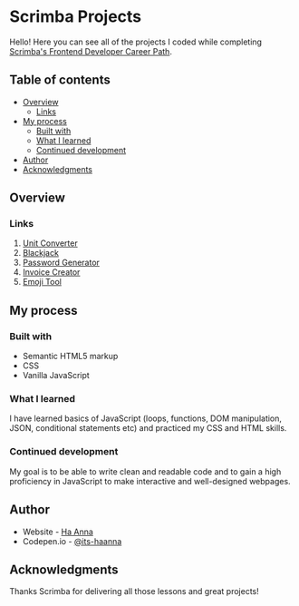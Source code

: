 # Scrimba Projects

Hello! Here you can see all of the projects I coded while completing [Scrimba's Frontend Developer Career Path](https://scrimba.com/learn/frontend).

## Table of contents
- [Overview](#overview)
  - [Links](#links)  
- [My process](#my-process)
  - [Built with](#built-with)
  - [What I learned](#what-i-learned)
  - [Continued development](#continued-development)
- [Author](#author)
- [Acknowledgments](#acknowledgments)

## Overview

### Links

1. [Unit Converter](https://its-haanna.github.io/Scrimba_Projects/Unit_converter/index.html)<br>
2. [Blackjack](https://its-haanna.github.io/Scrimba_Projects/Blackjack/index.html) <br>
3. [Password Generator](https://its-haanna.github.io/Scrimba_Projects/Password_generator/index.html) <br>
4. [Invoice Creator](https://its-haanna.github.io/Scrimba_Projects/Invoice_creator/index.html) <br>
5. [Emoji Tool](https://its-haanna.github.io/Scrimba_Projects/Emoji_tool/index.html) <br>


## My process

### Built with

- Semantic HTML5 markup
- CSS
- Vanilla JavaScript

### What I learned

I have learned basics of JavaScript (loops, functions, DOM manipulation, JSON, conditional statements etc) and practiced my CSS and HTML skills. 

### Continued development

My goal is to be able to write clean and readable code and to gain a high proficiency in JavaScript to make interactive and well-designed webpages.

## Author

- Website - [Ha Anna](https://haanna.com)
- Codepen.io - [@its-haanna](https://codepen.io/its-haanna)


## Acknowledgments

Thanks Scrimba for delivering all those lessons and great projects!
